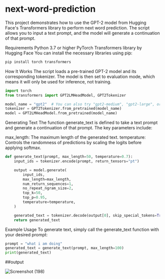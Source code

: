 # next-word-prediction
This project demonstrates how to use the GPT-2 model from Hugging Face's Transformers library to perform next word prediction. The script allows you to input a text prompt, and the model will generate a continuation of that prompt.

Requirements
Python 3.7 or higher
PyTorch
Transformers library by Hugging Face
You can install the necessary libraries using pip:
```python
pip install torch transformers
```
How It Works
The script loads a pre-trained GPT-2 model and its corresponding tokenizer. The model is then set to evaluation mode, which means it will only be used for inference, not training.
```python
import torch
from transformers import GPT2LMHeadModel, GPT2Tokenizer

model_name = "gpt2"  # You can also try "gpt2-medium", "gpt2-large", or "gpt2-xl" for larger models
tokenizer = GPT2Tokenizer.from_pretrained(model_name)
model = GPT2LMHeadModel.from_pretrained(model_name)
```
Generating Text
The function generate_text is defined to take a text prompt and generate a continuation of that prompt. The key parameters include:

max_length: The maximum length of the generated text.
temperature: Controls the randomness of predictions by scaling the logits before applying softmax.
```python
def generate_text(prompt, max_length=50, temperature=0.7):
    input_ids = tokenizer.encode(prompt, return_tensors="pt")

    output = model.generate(
        input_ids,
        max_length=max_length,
        num_return_sequences=1,
        no_repeat_ngram_size=2,
        top_k=50,
        top_p=0.95,
        temperature=temperature,
    )

    generated_text = tokenizer.decode(output[0], skip_special_tokens=True)
    return generated_text
```
Example Usage
To generate text, simply call the generate_text function with your desired prompt:
```python
prompt = "what i am doing"
generated_text = generate_text(prompt, max_length=100)
print(generated_text)
```
##output

![Screenshot (198)](https://github.com/user-attachments/assets/614b6b37-bb91-4e6b-a925-c5a494aa0610)
